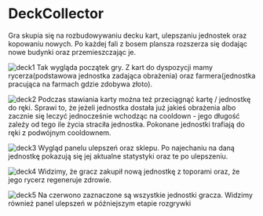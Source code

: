 # DeckCollector

Gra skupia się na rozbudowywaniu decku kart, ulepszaniu jednostek oraz kopowaniu nowych. Po każdej fali z bosem plansza rozszerza się dodając nowe budynki oraz przemieszczając je.


![deck1](https://github.com/Klarus01/DeckCollector/assets/44645536/9cfc705e-0233-41e8-a276-8ad5f2105e85)
Tak wygląda początek gry. Z kart do dyspozycji mamy rycerza(podstawowa jednostka zadająca obrażenia) oraz farmera(jednostka pracująca na farmach gdzie zdobywa złoto).



![deck2](https://github.com/Klarus01/DeckCollector/assets/44645536/7ff442d8-a16a-4aad-9c9f-64b0ec7cad39)
Podczas stawiania karty można też przeciągnąć kartę / jednostkę do ręki. Sprawi to, że jeżeli jednostka dostała już jakieś obrażenia albo zacznie się leczyć jednocześnie wchodząc na cooldown - jego długość zależy od tego ile życia straciła jednostka. Pokonane jednostki trafiają do ręki z podwójnym cooldownem.



![deck3](https://github.com/Klarus01/DeckCollector/assets/44645536/0cbda487-f5db-4e3d-ae36-4853244b5af0)
Wygląd panelu ulepszeń oraz sklepu. Po najechaniu na daną jednostkę pokazują się jej aktualne statystyki oraz te po ulepszeniu.



![deck4](https://github.com/Klarus01/DeckCollector/assets/44645536/67672206-1fe7-41db-8fc5-797e4cecf38f)
Widzimy, że gracz zakupił nową jednostkę z toporami oraz, że jego rycerz regeneruje zdrowie.



![deck5](https://github.com/Klarus01/DeckCollector/assets/44645536/31c4f262-19db-4a44-97c6-52ac505fe233)
Na czerwono zaznaczone są wszystkie jednostki gracza. Widzimy również panel ulepszeń w późniejszym etapie rozgrywki
